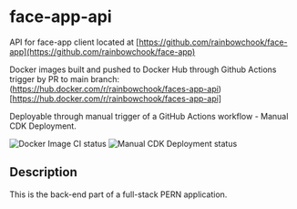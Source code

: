 # face-app-api
API for face-app client located at [https://github.com/rainbowchook/face-app](https://github.com/rainbowchook/face-app)

Docker images built and pushed to Docker Hub through Github Actions trigger by PR to main branch: (https://hub.docker.com/r/rainbowchook/faces-app-api)[https://hub.docker.com/r/rainbowchook/faces-app-api]

Deployable through manual trigger of a GitHub Actions workflow - Manual CDK Deployment.

![Docker Image CI status](https://github.com/rainbowchook/face-app-api/actions/workflows/docker-image.yml/badge.svg)
![Manual CDK Deployment status](https://github.com/rainbowchook/face-app-api/actions/workflows/aws-cdk-ec2.yml/badge.svg)

## Description
This is the back-end part of a full-stack PERN application.  

